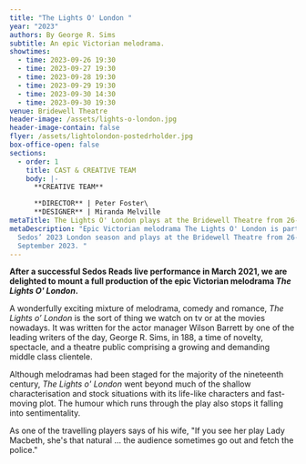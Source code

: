 ```yaml
---
title: "The Lights O' London "
year: "2023"
authors: By George R. Sims
subtitle: An epic Victorian melodrama.
showtimes:
  - time: 2023-09-26 19:30
  - time: 2023-09-27 19:30
  - time: 2023-09-28 19:30
  - time: 2023-09-29 19:30
  - time: 2023-09-30 14:30
  - time: 2023-09-30 19:30
venue: Bridewell Theatre
header-image: /assets/lights-o-london.jpg
header-image-contain: false
flyer: /assets/lightolondon-postedrholder.jpg
box-office-open: false
sections:
  - order: 1
    title: CAST & CREATIVE TEAM
    body: |-
      **CREATIVE TEAM**

      **DIRECTOR** | Peter Foster\
      **DESIGNER** | Miranda Melville
metaTitle: The Lights O' London plays at the Bridewell Theatre from 26-30 September 2023
metaDescription: "Epic Victorian melodrama The Lights O' London is part of
  Sedos’ 2023 London season and plays at the Bridewell Theatre from 26-30
  September 2023. "
---
```

**After a successful Sedos Reads live performance in March 2021, we are delighted to mount a full production of the epic Victorian melodrama *The Lights O' London*.**

A wonderfully exciting mixture of melodrama, comedy and romance, *The Lights o’ London* is the sort of thing we watch on tv or at the movies nowadays. It was written for the actor manager Wilson Barrett by one of the leading writers of the day, George R. Sims, in 188, a time of novelty, spectacle, and a theatre public comprising a growing and demanding middle class clientele.

Although melodramas had been staged for the majority of the nineteenth century, *The Lights o' London* went beyond much of the shallow characterisation and stock situations with its life-like characters and fast-moving plot. The humour which runs through the play also stops it falling into sentimentality. 

As one of the travelling players says of his wife, "If you see her play Lady Macbeth, she's that natural ... the audience sometimes go out and fetch the police."